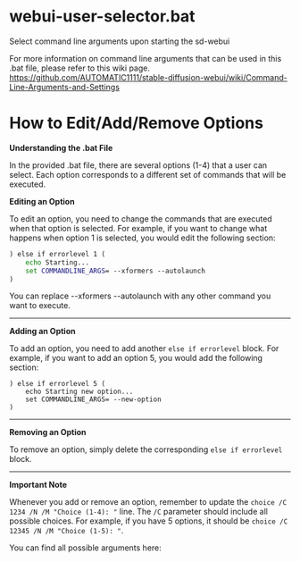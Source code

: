 # webui-user-selector.bat
Select command line arguments upon starting the sd-webui

For more information on command line arguments that can be used in this .bat file, please refer to this wiki page.
https://github.com/AUTOMATIC1111/stable-diffusion-webui/wiki/Command-Line-Arguments-and-Settings

# How to Edit/Add/Remove Options

**Understanding the .bat File**

In the provided .bat file, there are several options (1-4) that a user can select. Each option corresponds to a different set of commands that will be executed.

**Editing an Option**

To edit an option, you need to change the commands that are executed when that option is selected. For example, if you want to change what happens when option 1 is selected, you would edit the following section:

```bat
) else if errorlevel 1 (
    echo Starting...
    set COMMANDLINE_ARGS= --xformers --autolaunch
)
```
You can replace --xformers --autolaunch with any other command you want to execute.
__________

**Adding an Option**

To add an option, you need to add another ```else if errorlevel``` block. For example, if you want to add an option 5, you would add the following section:
```
) else if errorlevel 5 (
    echo Starting new option...
    set COMMANDLINE_ARGS= --new-option
)
```
__________

**Removing an Option**

To remove an option, simply delete the corresponding ```else if errorlevel``` block.
__________

**Important Note**

Whenever you add or remove an option, remember to update the ```choice /C 1234 /N /M "Choice (1-4): "``` line. The ```/C``` parameter should include all possible choices. For example, if you have 5 options, it should be ```choice /C 12345 /N /M "Choice (1-5): "```.

You can find all possible arguments here: 
